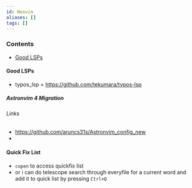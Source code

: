 ```yaml
---
id: Neovim
aliases: []
tags: []
---
```


### Contents

- [Good LSPs](#good%20lsps)

#### Good LSPs

- typos_lsp = https://github.com/tekumara/typos-lsp

##### Astronvim 4 Migration

###### Links

- https://github.com/aruncs31s/Astronvim_config_new
-

#### Quick Fix List

- `copen` to access quickfix list
- or i can do telescope search through everyfile for a current word and add it to quick list by pressing `Ctrl+Q`
